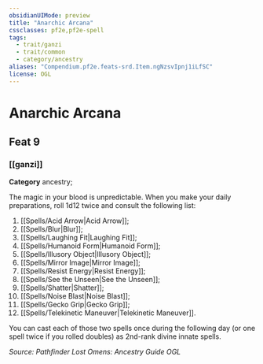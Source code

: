 ```yaml
---
obsidianUIMode: preview
title: "Anarchic Arcana"
cssclasses: pf2e,pf2e-spell
tags:
  - trait/ganzi
  - trait/common
  - category/ancestry
aliases: "Compendium.pf2e.feats-srd.Item.ngNzsvIpnj1iLfSC"
license: OGL
---
```

# Anarchic Arcana
## Feat 9
### [[ganzi]]

**Category** ancestry; 




The magic in your blood is unpredictable. When you make your daily preparations, roll 1d12 twice and consult the following list:

1.  [[Spells/Acid Arrow|Acid Arrow]];
2.  [[Spells/Blur|Blur]];
3.  [[Spells/Laughing Fit|Laughing Fit]];
4.  [[Spells/Humanoid Form|Humanoid Form]];
5.  [[Spells/Illusory Object|Illusory Object]];
6.  [[Spells/Mirror Image|Mirror Image]];
7.  [[Spells/Resist Energy|Resist Energy]];
8.  [[Spells/See the Unseen|See the Unseen]];
9.  [[Spells/Shatter|Shatter]];
10.  [[Spells/Noise Blast|Noise Blast]];
11.  [[Spells/Gecko Grip|Gecko Grip]];
12.  [[Spells/Telekinetic Maneuver|Telekinetic Maneuver]].

You can cast each of those two spells once during the following day (or one spell twice if you rolled doubles) as 2nd-rank divine innate spells.

*Source: Pathfinder Lost Omens: Ancestry Guide*
*OGL*